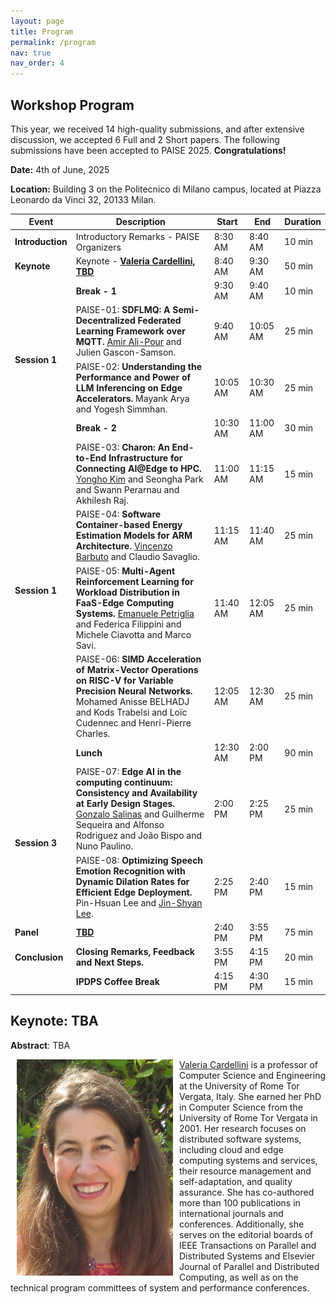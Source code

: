 ```yaml
---
layout: page
title: Program
permalink: /program
nav: true
nav_order: 4
---
```

<!---
| **Name** | **Description** | **Start(PDT)** | **End** | **Duration**|
| :-----:   | :-----: |
| **Introduction** | Introduction and opening remarks | 9:00 AM | 9:10 AM | 10 | 
{: .table}
{: .table-striped}
-->

## Workshop Program

This year, we received 14 high-quality submissions, and after extensive discussion, we accepted 6 Full and 2 Short papers. The following submissions have been accepted to PAISE 2025. **Congratulations!**

**Date:** 4th of June, 2025 

**Location:** Building 3 on the Politecnico di Milano campus, located at Piazza Leonardo da Vinci 32, 20133 Milan.

<table class="table table-bordered">
  <thead>
    <tr>
      <th scope="col">Event</th>
      <th scope="col">Description</th>
      <th scope="col">Start</th>
      <th scope="col">End</th>
      <th scope="col">Duration</th>            
    </tr>
  </thead>
  <tbody>
    <tr>
      <td scope="row"><b>Introduction</b></td>
      <td>Introductory Remarks - PAISE Organizers</td>
      <td>8:30 AM</td>
      <td>8:40 AM</td>
      <td>10 min</td>
    </tr>
    <tr>
      <td scope="row"><b>Keynote</b></td>
      <td>Keynote - <b><a href="">Valeria Cardellini, TBD</a></b></td>
      <td>8:40 AM</td>
      <td>9:30 AM</td>
      <td>50 min</td>
    </tr>
    <tr>
      <td></td>
      <td scope="row"><b>Break - 1</b></td>
      <td>9:30 AM</td>
      <td>9:40 AM</td>
      <td>10 min</td>
    </tr>
    <tr>
      <td scope="row" rowspan="2"><b>Session 1</b></td>
      <td>PAISE-01: <b>SDFLMQ: A Semi-Decentralized Federated Learning Framework over MQTT.</b> <ins>Amir Ali-Pour</ins> and Julien Gascon-Samson.</td>
      <td>9:40 AM</td>
      <td>10:05 AM</td>
      <td>25 min</td>
    </tr>
    <tr>
      <td>PAISE-02: <b>Understanding the Performance and Power of LLM Inferencing on Edge Accelerators.</b> Mayank Arya and Yogesh Simmhan.</td>
      <td>10:05 AM</td>
      <td>10:30 AM</td>
      <td>25 min</td>
    </tr>
    <tr>
      <td></td>
      <td scope="row"><b>Break - 2</b></td>
      <td>10:30 AM</td>
      <td>11:00 AM</td>
      <td>30 min</td>
    </tr>
    <tr>
      <td scope="row" rowspan="4"><b>Session 1</b></td>
      <td>PAISE-03: <b>Charon: An End-to-End Infrastructure for Connecting AI@Edge to HPC.</b> <ins>Yongho Kim</ins> and Seongha Park and Swann Perarnau and Akhilesh Raj.</td>
      <td>11:00 AM</td>
      <td>11:15 AM</td>
      <td>15 min</td>
    </tr>
    <tr>
      <td>PAISE-04: <b>Software Container-based Energy Estimation Models for ARM Architecture.</b> <ins>Vincenzo Barbuto</ins> and Claudio Savaglio.</td>
      <td>11:15 AM</td>
      <td>11:40 AM</td>
      <td>25 min</td>
    </tr>
    <tr>
      <td>PAISE-05: <b>Multi-Agent Reinforcement Learning for Workload Distribution in FaaS-Edge Computing Systems.</b> <ins>Emanuele Petriglia</ins> and Federica Filippini and Michele Ciavotta and Marco Savi.</td>
      <td>11:40 AM</td>
      <td>12:05 AM</td>
      <td>25 min</td>
    </tr>
    <tr>
      <td>PAISE-06: <b>SIMD Acceleration of Matrix-Vector Operations on RISC-V for Variable Precision Neural Networks.</b> Mohamed Anisse BELHADJ and Kods Trabelsi and Loïc Cudennec and Henri-Pierre Charles.</td>
      <td>12:05 AM</td>
      <td>12:30 AM</td>
      <td>25 min</td>
    </tr>
    <tr>
      <td></td>
      <td scope="row"><b>Lunch</b></td>
      <td>12:30 AM</td>
      <td>2:00 PM</td>
      <td>90 min</td>
    </tr>
    <tr>
      <td scope="row" rowspan="2"><b>Session 3</b></td>
      <td>PAISE-07: <b>Edge AI in the computing continuum: Consistency and Availability at Early Design Stages.</b> <ins>Gonzalo Salinas</ins> and Guilherme Sequeira and Alfonso Rodriguez and João Bispo and Nuno Paulino.</td>
      <td>2:00 PM</td>
      <td>2:25 PM</td>
      <td>25 min</td>
    </tr>
    <tr>
      <td>PAISE-08: <b>Optimizing Speech Emotion Recognition with Dynamic Dilation Rates for Efficient Edge Deployment.</b> Pin-Hsuan Lee and <ins>Jin-Shyan Lee</ins>.</td>
      <td>2:25 PM</td>
      <td>2:40 PM</td>
      <td>15 min</td>
    </tr>
    <tr>
      <td scope="row"><b>Panel</b></td>
      <td><b><a href="#">TBD</a></b></td>
      <td>2:40 PM</td>
      <td>3:55 PM</td>
      <td>75 min</td>
    </tr>
    <tr>
      <td scope="row"><b>Conclusion</b></td>
      <td><b>Closing Remarks, Feedback and Next Steps.</b></td>
      <td>3:55 PM</td>
      <td>4:15 PM</td>
      <td>20 min</td>
    </tr>
    <tr>
      <td></td>
      <td scope="row"><b>IPDPS Coffee Break</b></td>
      <td>4:15 PM</td>
      <td>4:30 PM</td>
      <td>15 min</td>
    </tr>
  </tbody>
</table>


## **Keynote**: **TBA**

**Abstract**: TBA

<img src="/assets/img/valeria_headshot.jpg" alt="Valeria Cardellini" width="250" align="left" hspace="10"/>

[Valeria Cardellini](http://www.ce.uniroma2.it/~valeria/) is a professor of Computer Science and Engineering at the University of Rome Tor Vergata, Italy. She earned her PhD in Computer Science from the University of Rome Tor Vergata in 2001. Her research focuses on distributed software systems, including cloud and edge computing systems and services, their resource management and self-adaptation, and quality assurance. She has co-authored more than 100 publications in international journals and conferences. Additionally, she serves on the editorial boards of IEEE Transactions on Parallel and Distributed Systems and Elsevier Journal of Parallel and Distributed Computing, as well as on the technical program committees of system and performance conferences.
